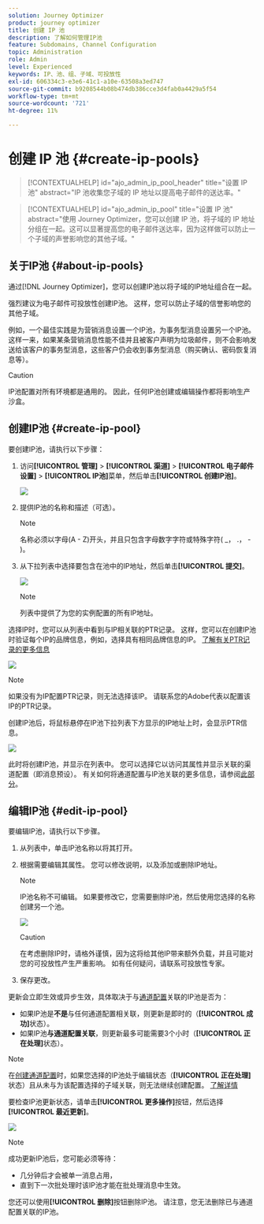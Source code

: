 ```yaml
---
solution: Journey Optimizer
product: journey optimizer
title: 创建 IP 池
description: 了解如何管理IP池
feature: Subdomains, Channel Configuration
topic: Administration
role: Admin
level: Experienced
keywords: IP、池、组、子域、可投放性
exl-id: 606334c3-e3e6-41c1-a10e-63508a3ed747
source-git-commit: b9208544b08b474db386cce3d4fab0a4429a5f54
workflow-type: tm+mt
source-wordcount: '721'
ht-degree: 11%

---
```


# 创建 IP 池 {#create-ip-pools}

>[!CONTEXTUALHELP]
>id="ajo_admin_ip_pool_header"
>title="设置 IP 池"
>abstract="IP 池收集您子域的 IP 地址以提高电子邮件的送达率。"

>[!CONTEXTUALHELP]
>id="ajo_admin_ip_pool"
>title="设置 IP 池"
>abstract="使用 Journey Optimizer，您可以创建 IP 池，将子域的 IP 地址分组在一起。这可以显著提高您的电子邮件送达率，因为这样做可以防止一个子域的声誉影响您的其他子域。"

## 关于IP池 {#about-ip-pools}

通过[!DNL Journey Optimizer]，您可以创建IP池以将子域的IP地址组合在一起。

强烈建议为电子邮件可投放性创建IP池。 这样，您可以防止子域的信誉影响您的其他子域。

例如，一个最佳实践是为营销消息设置一个IP池，为事务型消息设置另一个IP池。 这样一来，如果某条营销消息性能不佳并且被客户声明为垃圾邮件，则不会影响发送给该客户的事务型消息，这些客户仍会收到事务型消息（购买确认、密码恢复消息等）。

>[!CAUTION]
>
>IP池配置对所有环境都是通用的。 因此，任何IP池创建或编辑操作都将影响生产沙盒。

## 创建IP池 {#create-ip-pool}

要创建IP池，请执行以下步骤：

1. 访问&#x200B;**[!UICONTROL 管理]** > **[!UICONTROL 渠道]** > **[!UICONTROL 电子邮件设置]** > **[!UICONTROL IP池]**&#x200B;菜单，然后单击&#x200B;**[!UICONTROL 创建IP池]**。

   ![](assets/ip-pool-create.png)

1. 提供IP池的名称和描述（可选）。

   >[!NOTE]
   >
   >名称必须以字母(A - Z)开头，并且只包含字母数字字符或特殊字符( _， .， - )。

1. 从下拉列表中选择要包含在池中的IP地址，然后单击&#x200B;**[!UICONTROL 提交]**。

   ![](assets/ip-pool-config.png)

   >[!NOTE]
   >
   >列表中提供了为您的实例配置的所有IP地址。

选择IP时，您可以从列表中看到与IP相关联的PTR记录。 这样，您可以在创建IP池时验证每个IP的品牌信息，例如，选择具有相同品牌信息的IP。 [了解有关PTR记录的更多信息](ptr-records.md)

![](assets/ip-pool-ptr-record.png)

>[!NOTE]
>
>如果没有为IP配置PTR记录，则无法选择该IP。 请联系您的Adobe代表以配置该IP的PTR记录。

创建IP池后，将鼠标悬停在IP池下拉列表下方显示的IP地址上时，会显示PTR信息。

![](assets/ip-pool-ptr-record-tooltip.png)

此时将创建IP池，并显示在列表中。 您可以选择它以访问其属性并显示关联的渠道配置（即消息预设）。 有关如何将通道配置与IP池关联的更多信息，请参阅[此部分](channel-surfaces.md)。

## 编辑IP池 {#edit-ip-pool}

要编辑IP池，请执行以下步骤。

1. 从列表中，单击IP池名称以将其打开。

1. 根据需要编辑其属性。 您可以修改说明，以及添加或删除IP地址。

   >[!NOTE]
   >
   >IP池名称不可编辑。 如果要修改它，您需要删除IP池，然后使用您选择的名称创建另一个池。

   ![](assets/ip-pool-edit.png)

   >[!CAUTION]
   >
   >在考虑删除IP时，请格外谨慎，因为这将给其他IP带来额外负载，并且可能对您的可投放性产生严重影响。 如有任何疑问，请联系可投放性专家。

1. 保存更改。

更新会立即生效或异步生效，具体取决于与[通道配置](channel-surfaces.md)关联的IP池是否为：

* 如果IP池是&#x200B;**不是**&#x200B;与任何通道配置相关联，则更新是即时的（**[!UICONTROL 成功]**&#x200B;状态）。
* 如果IP池&#x200B;**与通道配置关联**，则更新最多可能需要3个小时（**[!UICONTROL 正在处理]**&#x200B;状态）。

>[!NOTE]
>
>在[创建通道配置](channel-surfaces.md#create-channel-surface)时，如果您选择的IP池处于编辑状态（**[!UICONTROL 正在处理]**&#x200B;状态）且从未与为该配置选择的子域关联，则无法继续创建配置。 [了解详情](channel-surfaces.md#subdomains-and-ip-pools)

要检查IP池更新状态，请单击&#x200B;**[!UICONTROL 更多操作]**&#x200B;按钮，然后选择&#x200B;**[!UICONTROL 最近更新]**。

![](assets/ip-pool-recent-update.png)

>[!NOTE]
>
>成功更新IP池后，您可能必须等待：
>* 几分钟后才会被单一消息占用，
>* 直到下一次批处理时该IP池才能在批处理消息中生效。

您还可以使用&#x200B;**[!UICONTROL 删除]**&#x200B;按钮删除IP池。 请注意，您无法删除已与通道配置关联的IP池。


